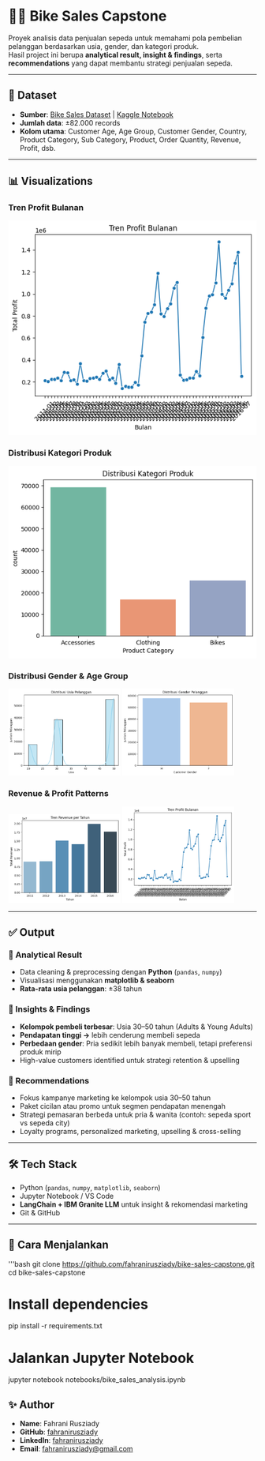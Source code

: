 # 🚴‍♂️ Bike Sales Capstone

Proyek analisis data penjualan sepeda untuk memahami pola pembelian pelanggan berdasarkan usia, gender, dan kategori produk.  
Hasil project ini berupa **analytical result, insight & findings**, serta **recommendations** yang dapat membantu strategi penjualan sepeda.

---

## 📂 Dataset
- **Sumber**: [Bike Sales Dataset](https://drive.google.com/drive/folders/1mQ1-0lJJkPA1Gl2KYdXsCNr-5DF_juKT?usp=sharing) | [Kaggle Notebook](https://www.kaggle.com/code/ahmedterry/bike-sales-analysis/notebook)  
- **Jumlah data**: ±82.000 records  
- **Kolom utama**: Customer Age, Age Group, Customer Gender, Country, Product Category, Sub Category, Product, Order Quantity, Revenue, Profit, dsb.  

---

## 📊 Visualizations
### Tren Profit Bulanan
![Tren Profit Bulanan](images/TrenProfitBulanan.png)

### Distribusi Kategori Produk
![Distribusi Kategori Produk](images/DistribusiKategoriProduk.png)

### Distribusi Gender & Age Group
<img src="images/DistribusiUsiaPelanggan.png" width="45%" />
<img src="images/DistribusiGenderPelanggan.png" width="45%" />

### Revenue & Profit Patterns
<img src="images/TrenRevenueperTahun.png" width="45%" />
<img src="images/TrenProfitBulanan.png" width="45%" />

---

## ✅ Output

### 🔹 Analytical Result
- Data cleaning & preprocessing dengan **Python** (`pandas`, `numpy`)  
- Visualisasi menggunakan **matplotlib & seaborn**  
- **Rata-rata usia pelanggan**: ±38 tahun  

### 🔹 Insights & Findings
- **Kelompok pembeli terbesar**: Usia 30–50 tahun (Adults & Young Adults)  
- **Pendapatan tinggi →** lebih cenderung membeli sepeda  
- **Perbedaan gender**: Pria sedikit lebih banyak membeli, tetapi preferensi produk mirip  
- High-value customers identified untuk strategi retention & upselling  

### 🔹 Recommendations
- Fokus kampanye marketing ke kelompok usia 30–50 tahun  
- Paket cicilan atau promo untuk segmen pendapatan menengah  
- Strategi pemasaran berbeda untuk pria & wanita (contoh: sepeda sport vs sepeda city)  
- Loyalty programs, personalized marketing, upselling & cross-selling  

---

## 🛠️ Tech Stack
- Python (`pandas`, `numpy`, `matplotlib`, `seaborn`)  
- Jupyter Notebook / VS Code  
- **LangChain + IBM Granite LLM** untuk insight & rekomendasi marketing  
- Git & GitHub  

---
## 🚀 Cara Menjalankan
'''bash
git clone https://github.com/fahranirusziady/bike-sales-capstone.git
cd bike-sales-capstone
# Install dependencies
pip install -r requirements.txt
# Jalankan Jupyter Notebook
jupyter notebook notebooks/bike_sales_analysis.ipynb


## ✨ Author

- **Name**: Fahrani Rusziady
- **GitHub**: [fahranirusziady](https://github.com/fahranirusziady)
- **LinkedIn**: [fahranirusziady](https://linkedin.com/in/fahranirusziady)
- **Email**: fahranirusziady@gmail.com
